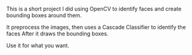 This is a short project I did using OpenCV to identify faces and 
create bounding boxes around them. 

It preprocess the images, then uses a Cascade Classifier to identify the faces
After it draws the bounding boxes.

Use it for what you want.
